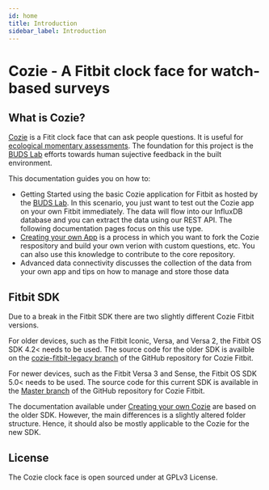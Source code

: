 ```yaml
---
id: home
title: Introduction
sidebar_label: Introduction
---
```


# Cozie - A Fitbit clock face for watch-based surveys  

## What is Cozie?

[Cozie](https://cozie.app/) is a Fitit clock face that can ask people questions. It is useful for [ecological momentary assessments](https://en.wikipedia.org/wiki/Experience_sampling_method). The foundation for this project is the [BUDS Lab](https://www.budslab.org/) efforts towards human sujective feedback in the built environment.

<!--
A selection of publications is available under http://www.cozie.app/docs/research
-->

This documentation guides you on how to:
- Getting Started using the basic Cozie application for Fitbit as hosted by the [BUDS Lab](https://www.budslab.org/). In this scenario, you just want to test out the Cozie app on your own Fitbit immediately. The data will flow into our InfluxDB database and you can extract the data using our REST API. The following documentation pages focus on this use type.
- [Creating your own App](coc_installation.md) is a process in which you want to fork the Cozie respository and build your own verion with custom questions, etc. You can also use this knowledge to contribute to the core repository.
- Advanced data connectivity discusses the collection of the data from your own app and tips on how to manage and store those data

## Fitbit SDK
Due to a break in the Fitbit SDK there are two slightly different Cozie Fitbit versions.

For older devices, such as the Fitbit Iconic, Versa, and Versa 2, the Fitbit OS SDK 4.2< needs to be used. The source code for the older SDK is availble on the [cozie-fitbit-legacy branch](https://github.com/cozie-app/cozie/tree/cozie-fitbit-legacy) of the GitHub repository for Cozie Fitbit.

For newer devices, such as the Fitbit Versa 3 and Sense, the Fitbit OS SDK 5.0< needs to be used. The source code for this current SDK is available in the [Master branch](https://github.com/cozie-app/cozie) of the GitHub repository for Cozie Fitbit.

The documentation available under [Creating your own Cozie](coc_app_creation_setup.md) are based on the older SDK. However, the main differences is a slightly altered folder structure. Hence, it should also be mostly applicable to the Cozie for the new SDK.

## License
The Cozie clock face is open sourced under at GPLv3 License.


